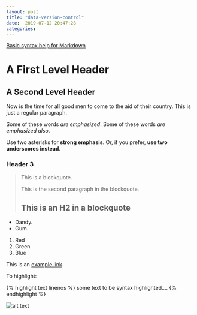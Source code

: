 ```yaml
---
layout: post
title: "data-version-control"
date:  2019-07-12 20:47:28
categories:
---
```


[Basic syntax help for Markdown](http://daringfireball.net/projects/markdown/basics)

A First Level Header
====================

A Second Level Header
---------------------

Now is the time for all good men to come to
the aid of their country. This is just a
regular paragraph.

Some of these words *are emphasized*.
Some of these words _are emphasized also_.

Use two asterisks for **strong emphasis**.
Or, if you prefer, __use two underscores instead__.

### Header 3

> This is a blockquote.
>
> This is the second paragraph in the blockquote.
>
> ## This is an H2 in a blockquote


*   Dandy.
*   Gum.

1.  Red
2.  Green
3.  Blue

This is an [example link](http://example.com/).


[1]: http://google.com/        "Google"
[2]: http://search.yahoo.com/  "Yahoo Search"
[3]: http://search.msn.com/    "MSN Search"

To highlight:

{% highlight text linenos %}
some text to be syntax highlighted....
{% endhighlight %}


![alt text](/path/to/img.jpg "Title")

